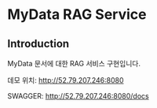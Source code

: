 # MyData RAG Service 

## Introduction

MyData 문서에 대한 RAG 서비스 구현입니다. 

데모 위치:
http://52.79.207.246:8080

SWAGGER:
http://52.79.207.246:8080/docs